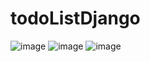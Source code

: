 # todoListDjango

![image](https://github.com/meibyhernandez/todoListDjango/assets/52585899/af2ff444-7da7-48f7-8b0c-69ae03b9c3ef)
![image](https://github.com/meibyhernandez/todoListDjango/assets/52585899/b4f3742e-a5fc-4ea4-a19d-9203740c9b29)
![image](https://github.com/meibyhernandez/todoListDjango/assets/52585899/8e798670-1de3-4a7a-8138-86fea78a0b3d)
